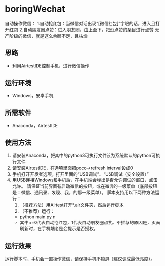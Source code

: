 # boringWechat
自动操作微信：
1.自动抢红包：当微信对话出现“[微信红包]”字眼的话，进入且打开红包
2.自动朋友圈点赞：进入朋友圈，由上至下，把没点赞的条目进行点赞
无产阶级的微信，就是这么余额不足，且枯燥

## 思路
* 利用AirtestIDE控制手机，进行微信操作 

## 运行环境
* Windows，安卓手机

## 所需软件
* Anaconda，AirtestIDE

## 使用方法
1. 请安装Anaconda，把其中的python3可执行文件设为系统默认的python可执行文件
2. 请安装AirtestIDE，在选项里面把poco->refresh interval设成0
3. 手机打开开发者选项，打开里面的“USB调试”、“USB调试（安全设置）”
4. 用USB连接Windows和手机后，在手机端会弹出是否允许调试的窗口，点击允许。
请保证当前界面有启动微信的按钮，或在微信的一级菜单（底部按钮是：微信、通讯录、发现、我，的那一级菜单）。
脚本支持用以下两种方法运行：
   1. （推荐方法）用Airtest打开*.air文件夹，然后运行脚本
   2. （不推荐）运行：
   - python main.py n
   - 其中n=0代表自动抢红包，1代表自动朋友圈点赞。不推荐的原因是，页面刷新时，在手机端老是会提示是否授权。

## 运行效果
运行脚本时，手机会一直操作微信，请保持手机不锁屏（建议调成最低亮度）。